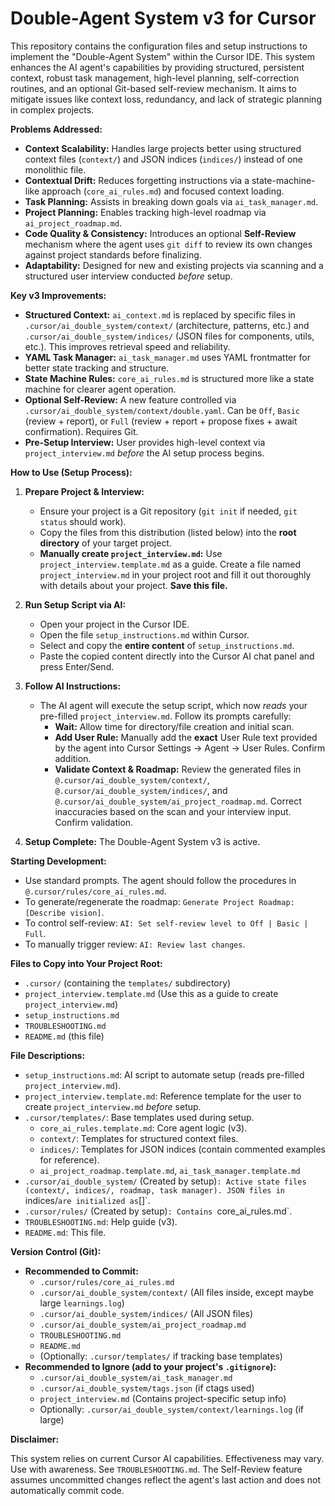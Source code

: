 # Double-Agent System v3 for Cursor

This repository contains the configuration files and setup instructions to implement the "Double-Agent System" within the Cursor IDE. This system enhances the AI agent's capabilities by providing structured, persistent context, robust task management, high-level planning, self-correction routines, and an optional Git-based self-review mechanism. It aims to mitigate issues like context loss, redundancy, and lack of strategic planning in complex projects.

**Problems Addressed:**

*   **Context Scalability:** Handles large projects better using structured context files (`context/`) and JSON indices (`indices/`) instead of one monolithic file.
*   **Contextual Drift:** Reduces forgetting instructions via a state-machine-like approach (`core_ai_rules.md`) and focused context loading.
*   **Task Planning:** Assists in breaking down goals via `ai_task_manager.md`.
*   **Project Planning:** Enables tracking high-level roadmap via `ai_project_roadmap.md`.
*   **Code Quality & Consistency:** Introduces an optional **Self-Review** mechanism where the agent uses `git diff` to review its own changes against project standards before finalizing.
*   **Adaptability:** Designed for new and existing projects via scanning and a structured user interview conducted *before* setup.

**Key v3 Improvements:**

*   **Structured Context:** `ai_context.md` is replaced by specific files in `.cursor/ai_double_system/context/` (architecture, patterns, etc.) and `.cursor/ai_double_system/indices/` (JSON files for components, utils, etc.). This improves retrieval speed and reliability.
*   **YAML Task Manager:** `ai_task_manager.md` uses YAML frontmatter for better state tracking and structure.
*   **State Machine Rules:** `core_ai_rules.md` is structured more like a state machine for clearer agent operation.
*   **Optional Self-Review:** A new feature controlled via `.cursor/ai_double_system/context/double.yaml`. Can be `Off`, `Basic` (review + report), or `Full` (review + report + propose fixes + await confirmation). Requires Git.
*   **Pre-Setup Interview:** User provides high-level context via `project_interview.md` *before* the AI setup process begins.

**How to Use (Setup Process):**

1.  **Prepare Project & Interview:**
    *   Ensure your project is a Git repository (`git init` if needed, `git status` should work).
    *   Copy the files from this distribution (listed below) into the **root directory** of your target project.
    *   **Manually create `project_interview.md`:** Use `project_interview.template.md` as a guide. Create a file named `project_interview.md` in your project root and fill it out thoroughly with details about your project. **Save this file.**

2.  **Run Setup Script via AI:**
    *   Open your project in the Cursor IDE.
    *   Open the file `setup_instructions.md` within Cursor.
    *   Select and copy the **entire content** of `setup_instructions.md`.
    *   Paste the copied content directly into the Cursor AI chat panel and press Enter/Send.

3.  **Follow AI Instructions:**
    *   The AI agent will execute the setup script, which now *reads* your pre-filled `project_interview.md`. Follow its prompts carefully:
        *   **Wait:** Allow time for directory/file creation and initial scan.
        *   **Add User Rule:** Manually add the **exact** User Rule text provided by the agent into Cursor Settings -> Agent -> User Rules. Confirm addition.
        *   **Validate Context & Roadmap:** Review the generated files in `@.cursor/ai_double_system/context/`, `@.cursor/ai_double_system/indices/`, and `@.cursor/ai_double_system/ai_project_roadmap.md`. Correct inaccuracies based on the scan and your interview input. Confirm validation.

4.  **Setup Complete:** The Double-Agent System v3 is active.

**Starting Development:**

*   Use standard prompts. The agent should follow the procedures in `@.cursor/rules/core_ai_rules.md`.
*   To generate/regenerate the roadmap: `Generate Project Roadmap: [Describe vision]`.
*   To control self-review: `AI: Set self-review level to Off | Basic | Full`.
*   To manually trigger review: `AI: Review last changes`.

**Files to Copy into Your Project Root:**

*   `.cursor/` (containing the `templates/` subdirectory)
*   `project_interview.template.md` (Use this as a guide to create `project_interview.md`)
*   `setup_instructions.md`
*   `TROUBLESHOOTING.md`
*   `README.md` (this file)

**File Descriptions:**

*   `setup_instructions.md`: AI script to automate setup (reads pre-filled `project_interview.md`).
*   `project_interview.template.md`: Reference template for the user to create `project_interview.md` *before* setup.
*   `.cursor/templates/`: Base templates used during setup.
    *   `core_ai_rules.template.md`: Core agent logic (v3).
    *   `context/`: Templates for structured context files.
    *   `indices/`: Templates for JSON indices (contain commented examples for reference).
    *   `ai_project_roadmap.template.md`, `ai_task_manager.template.md`
*   `.cursor/ai_double_system/` (Created by setup)`: Active state files (context/, indices/, roadmap, task manager). JSON files in `indices/` are initialized as `[]`.
*   `.cursor/rules/` (Created by setup)`: Contains `core_ai_rules.md`.
*   `TROUBLESHOOTING.md`: Help guide (v3).
*   `README.md`: This file.

**Version Control (Git):**

*   **Recommended to Commit:**
    *   `.cursor/rules/core_ai_rules.md`
    *   `.cursor/ai_double_system/context/` (All files inside, except maybe large `learnings.log`)
    *   `.cursor/ai_double_system/indices/` (All JSON files)
    *   `.cursor/ai_double_system/ai_project_roadmap.md`
    *   `TROUBLESHOOTING.md`
    *   `README.md`
    *   (Optionally: `.cursor/templates/` if tracking base templates)
*   **Recommended to Ignore (add to your project's `.gitignore`):**
    *   `.cursor/ai_double_system/ai_task_manager.md`
    *   `.cursor/ai_double_system/tags.json` (if ctags used)
    *   `project_interview.md` (Contains project-specific setup info)
    *   Optionally: `.cursor/ai_double_system/context/learnings.log` (if large)

**Disclaimer:**

This system relies on current Cursor AI capabilities. Effectiveness may vary. Use with awareness. See `TROUBLESHOOTING.md`. The Self-Review feature assumes uncommitted changes reflect the agent's last action and does not automatically commit code.

